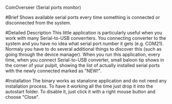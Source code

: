 ComOverseer (Serial ports monitor)

#Brief
Shows available serial ports every time something is connected or disconnected from the system.

#Detailed Description
This little application is particularly useful when you work with many Serial-to-USB converrters. You connecting 
converter to the system and you have no idea what serial port number it gets (e.g. COM21). Normaly you have to do 
several additional things to discover this (such as going through the device manager). When you run this 
application, every time, when you connect Serial-to-USB converter, small baloon tip shows in the corner of your 
pulpit, showing the list of actually installed serial ports with the newly connected marked as "NEW!".

#Installation
The binary works as stanalone application and do not need any installation process. To have it working all the 
time just drop it into the autostart folder. To disable it, just click it with a right mouse button and choose 
"Close".